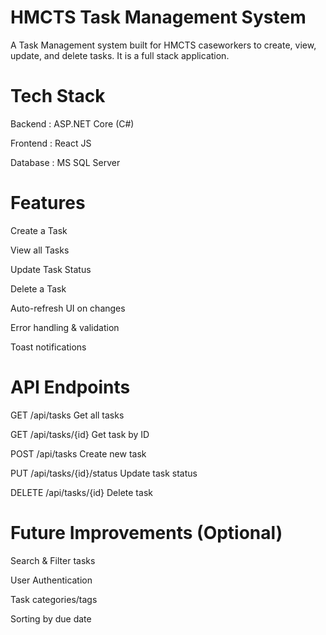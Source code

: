 # HMCTS Task Management System

A Task Management system built for HMCTS caseworkers to create, view, update, and delete tasks.
It is a full stack application.

# Tech Stack
Backend	: ASP.NET Core (C#) 

Frontend : React JS 

Database : MS SQL Server

# Features

Create a Task

View all Tasks

Update Task Status

Delete a Task

Auto-refresh UI on changes

Error handling & validation

Toast notifications

# API Endpoints

GET	/api/tasks	Get all tasks

GET	/api/tasks/{id}	Get task by ID

POST	/api/tasks	Create new task

PUT	/api/tasks/{id}/status	Update task status

DELETE	/api/tasks/{id}	Delete task

# Future Improvements (Optional)

Search & Filter tasks

User Authentication

Task categories/tags

Sorting by due date


